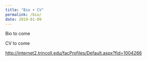 ```yaml
---
title: "Bio + CV"
permalink: /bio/
date: 2019-01-09
---
```


Bio to come

CV to come

<http://internet2.trincoll.edu/facProfiles/Default.aspx?fid=1004266>
